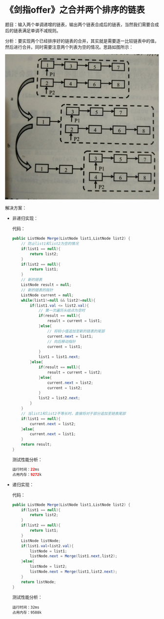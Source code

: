 # 《剑指offer》之合并两个排序的链表

题目：输入两个单调递增的链表，输出两个链表合成后的链表，当然我们需要合成后的链表满足单调不减规则。

分析：要实现两个已经排序好的链表的合并，其实就是需要逐一比较链表中的值，然后进行合并。同时需要注意两个列表为空的情况。思路如图所示：

![](https://github.com/Newtol/interview/blob/master/Img/%E5%90%88%E5%B9%B6%E4%B8%A4%E4%B8%AA%E9%93%BE%E8%A1%A8.png)

解决方案：

+ 非递归实现：

  代码：

  ```java
  public ListNode Merge(ListNode list1,ListNode list2) {
      // 防止list1和list2为空的情况
      if(list1 == null){
          return list2;
      }
      if(list2 == null){
          return list1;
      }
      // 新的链表
      ListNode result = null;
      // 新的链表的指针
      ListNode current = null;
      while(list1!=null && list2!=null){
          if(list1.val <= list2.val){
              // 第一次遍历头结点为空时
              if(result == null){
                  result = current = list1;
              }else{
                  // 将较小值追加至新的链表的尾部
                  current.next = list1;
                  // 向后移动指针
                  current = list1;
              }
              list1 = list1.next;
          }else{
              if(result == null){
                  result = current = list2;
              }else{
                  current.next = list2;
                  current = list2;
              }
              list2 = list2.next;
          }
      }
      // 当list1和list2不等长时，直接将对于部分追加至链表尾部
      if(list1 == null){
          current.next = list2;
      }else{
          current.next = list1;
      }
      return result;
  }
  ```

  测试性能分析：

  ```java
  运行时间：22ms
  占用内存：9272k
  ```

+ 递归实现：

  代码：

  ```java
  public ListNode Merge(ListNode list1,ListNode list2) {
      if(list1 == null){
          return list2;
      }
      if(list2 == null){
          return list1;
      }
      ListNode listNode;
      if(list1.val<list2.val){
          listNode = list1;
          listNode.next = Merge(list1.next,list2);
      }else{
          listNode = list2;
          listNode.next = Merge(list1,list2.next);
      }
      return listNode;
  }
  ```

  测试性能分析：

  ```
  运行时间：32ms
  占用内存：9508k
  ```
